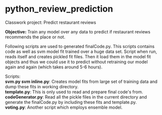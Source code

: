 # python_review_prediction
Classwork project: Predict restaurant reviews

**Objective:** Train any model over any data to predict if restaurant reviews recommends the place or not.

Following scripts are used to generated finalCode.py. This scripts contains code as well as svm model fit trained over a huge data set. Script 
when run, reads itself and creates pickled fit files. Then it load them in the model fit objects and thus we could use it to predict without
retraining our model again and again (which takes around 5-6 hours).

Scripts:  
**svm.py svm inline.py**: Creates model fits from large set of training data and dump these fits in working directory.  
**template.py**: This is only used to read and prepare final code's from.  
**codeGenerator.py**: Read all the pickle files in the current directory and generate the finalCode.py by including these fits and template.py.  
**voting.py**: Another script which employs ensemble model.
